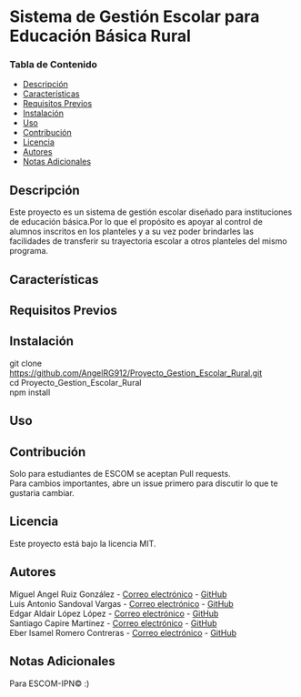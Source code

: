 # Sistema de Gestión Escolar para Educación Básica Rural

### Tabla de Contenido
- [Descripción](#descripción)
- [Características](#características)
- [Requisitos Previos](#requisitos-previos)
- [Instalación](#instalación)
- [Uso](#uso)
- [Contribución](#contribución)
- [Licencia](#licencia)
- [Autores](#autores)
- [Notas Adicionales](#notas-adicionales)
## Descripción
 Este proyecto es un sistema de gestión escolar diseñado para instituciones de educación básica.Por lo que el propósito es apoyar al control de alumnos inscritos en los planteles y a su vez poder brindarles las facilidades de transferir su trayectoria escolar a otros planteles del mismo programa.

 ## Características

 ## Requisitos Previos

 ## Instalación
 git clone<br>
 https://github.com/AngelRG912/Proyecto_Gestion_Escolar_Rural.git<br>
 cd Proyecto_Gestion_Escolar_Rural <br>
 npm install


 ## Uso

 ## Contribución
Solo para estudiantes de ESCOM se aceptan Pull requests.<br> Para cambios importantes, abre un issue primero para discutir lo que te gustaria cambiar.
 ## Licencia
 Este proyecto está bajo la licencia MIT.

 ## Autores
Miguel Angel Ruiz González - [Correo electrónico](mailto:anonimus09122004@gmail.com) -
[GitHub](https://github.com/AngelRG912)<br>
Luis Antonio Sandoval Vargas - [Correo electrónico](mailto:luisasv1106@gmail.com) -
[GitHub](https://github.com/elantonio12)<br>
Edgar Aldair López López - [Correo electrónico](mailto:edgaraldairvoca7@gmail.com) -
[GitHub](https://github.com/EdgarAldairLopezLopez)<br>
Santiago Capire Martinez - [Correo electrónico](mailto:santiagocapire@gmail.com) -
[GitHub](https://github.com/easja)<br>
Eber Isamel Romero Contreras - [Correo electrónico](mailto:eberromero483@gmail.com) -
[GitHub](https://github.com/Eber-pai)

 ## Notas Adicionales
 Para ESCOM-IPN© :)